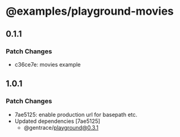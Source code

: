 # @examples/playground-movies

## 0.1.1

### Patch Changes

- c36ce7e: movies example

## 1.0.1

### Patch Changes

- 7ae5125: enable production url for basepath etc.
- Updated dependencies [7ae5125]
  - @gentrace/playground@0.3.1

